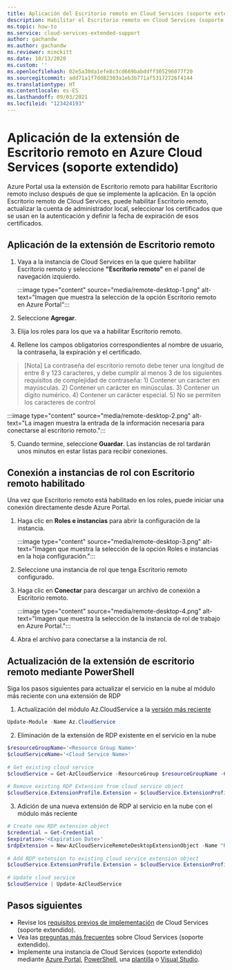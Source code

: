 ```yaml
---
title: Aplicación del Escritorio remoto en Cloud Services (soporte extendido)
description: Habilitar el Escritorio remoto en Cloud Services (soporte extendido)
ms.topic: how-to
ms.service: cloud-services-extended-support
author: gachandw
ms.author: gachandw
ms.reviewer: mimckitt
ms.date: 10/13/2020
ms.custom: ''
ms.openlocfilehash: 02e5a30da1efe8c3cd669babddff305296077f20
ms.sourcegitcommit: add71a1f7dd82303a1eb3b771af53172726f4144
ms.translationtype: HT
ms.contentlocale: es-ES
ms.lasthandoff: 09/03/2021
ms.locfileid: "123424193"
---
```

# <a name="apply-the-remote-desktop-extension-to-azure-cloud-services-extended-support"></a>Aplicación de la extensión de Escritorio remoto en Azure Cloud Services (soporte extendido)

Azure Portal usa la extensión de Escritorio remoto para habilitar Escritorio remoto incluso después de que se implemente la aplicación. En la opción Escritorio remoto de Cloud Services, puede habilitar Escritorio remoto, actualizar la cuenta de administrador local, seleccionar los certificados que se usan en la autenticación y definir la fecha de expiración de esos certificados. 

## <a name="apply-remote-desktop--extension"></a>Aplicación de la extensión de Escritorio remoto
1. Vaya a la instancia de Cloud Services en la que quiere habilitar Escritorio remoto y seleccione **"Escritorio remoto"** en el panel de navegación izquierdo.

    :::image type="content" source="media/remote-desktop-1.png" alt-text="Imagen que muestra la selección de la opción Escritorio remoto en Azure Portal":::

2. Seleccione **Agregar**.
3. Elija los roles para los que va a habilitar Escritorio remoto.
4. Rellene los campos obligatorios correspondientes al nombre de usuario, la contraseña, la expiración y el certificado.
> [Nota] La contraseña del escritorio remoto debe tener una longitud de entre 8 y 123 caracteres, y debe cumplir al menos 3 de los siguientes requisitos de complejidad de contraseña: 1) Contener un carácter en mayúsculas. 2) Contener un carácter en minúsculas. 3) Contener un dígito numérico. 4) Contener un carácter especial. 5) No se permiten los caracteres de control

   :::image type="content" source="media/remote-desktop-2.png" alt-text="La imagen muestra la entrada de la información necesaria para conectarse al escritorio remoto.":::

5. Cuando termine, seleccione **Guardar**. Las instancias de rol tardarán unos minutos en estar listas para recibir conexiones.

## <a name="connect-to-role-instances-with-remote-desktop-enabled"></a>Conexión a instancias de rol con Escritorio remoto habilitado
Una vez que Escritorio remoto está habilitado en los roles, puede iniciar una conexión directamente desde Azure Portal.

1. Haga clic en **Roles e instancias** para abrir la configuración de la instancia.

    :::image type="content" source="media/remote-desktop-3.png" alt-text="Imagen que muestra la selección de la opción Roles e instancias en la hoja configuración.":::

2. Seleccione una instancia de rol que tenga Escritorio remoto configurado.
3. Haga clic en **Conectar** para descargar un archivo de conexión a Escritorio remoto.

    :::image type="content" source="media/remote-desktop-4.png" alt-text="Imagen que muestra la selección de la instancia de rol de trabajo en Azure Portal.":::
    
4. Abra el archivo para conectarse a la instancia de rol.

## <a name="update-remote-desktop-extension-using-powershell"></a>Actualización de la extensión de escritorio remoto mediante PowerShell
Siga los pasos siguientes para actualizar el servicio en la nube al módulo más reciente con una extensión de RDP

1.  Actualización del módulo Az.CloudService a la [versión más reciente](https://www.powershellgallery.com/packages/Az.CloudService/0.5.0)

```powershell
Update-Module -Name Az.CloudService 
```
 
2.  Eliminación de la extensión de RDP existente en el servicio en la nube 

```powershell
$resourceGroupName='<Resource Group Name>'  
$cloudServiceName='<Cloud Service Name>' 
 
# Get existing cloud service  
$cloudService = Get-AzCloudService -ResourceGroup $resourceGroupName -CloudServiceName $cloudServiceName  
 
# Remove existing RDP Extension from cloud service object  
$cloudService.ExtensionProfile.Extension = $cloudService.ExtensionProfile.Extension | Where-Object { $_.Type-ne "RDP" }  
 ```
 
3.  Adición de una nueva extensión de RDP al servicio en la nube con el módulo más reciente

```powershell
# Create new RDP extension object  
$credential = Get-Credential  
$expiration='<Expiration Date>'  
$rdpExtension = New-AzCloudServiceRemoteDesktopExtensionObject -Name "RDPExtension" -Credential $credential -Expiration $expiration -TypeHandlerVersion "1.2.1"  
 
# Add RDP extension to existing cloud service extension object  
$cloudService.ExtensionProfile.Extension = $cloudService.ExtensionProfile.Extension + $rdpExtension  
 
# Update cloud service  
$cloudService | Update-AzCloudService  
```

## <a name="next-steps"></a>Pasos siguientes 
- Revise los [requisitos previos de implementación](deploy-prerequisite.md) de Cloud Services (soporte extendido).
- Vea las [preguntas más frecuentes](faq.yml) sobre Cloud Services (soporte extendido).
- Implemente una instancia de Cloud Services (soporte extendido) mediante [Azure Portal](deploy-portal.md), [PowerShell](deploy-powershell.md), una [plantilla](deploy-template.md) o [Visual Studio](deploy-visual-studio.md).
